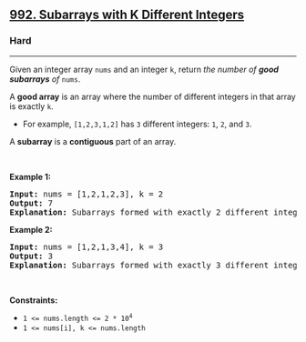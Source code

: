 <h2><a href="https://leetcode.com/problems/subarrays-with-k-different-integers/">992. Subarrays with K Different Integers</a></h2><h3>Hard</h3><hr><div style="user-select: auto;"><p style="user-select: auto;">Given an integer array <code style="user-select: auto;">nums</code> and an integer <code style="user-select: auto;">k</code>, return <em style="user-select: auto;">the number of <strong style="user-select: auto;">good subarrays</strong> of </em><code style="user-select: auto;">nums</code>.</p>

<p style="user-select: auto;">A <strong style="user-select: auto;">good array</strong> is an array where the number of different integers in that array is exactly <code style="user-select: auto;">k</code>.</p>

<ul style="user-select: auto;">
	<li style="user-select: auto;">For example, <code style="user-select: auto;">[1,2,3,1,2]</code> has <code style="user-select: auto;">3</code> different integers: <code style="user-select: auto;">1</code>, <code style="user-select: auto;">2</code>, and <code style="user-select: auto;">3</code>.</li>
</ul>

<p style="user-select: auto;">A <strong style="user-select: auto;">subarray</strong> is a <strong style="user-select: auto;">contiguous</strong> part of an array.</p>

<p style="user-select: auto;">&nbsp;</p>
<p style="user-select: auto;"><strong style="user-select: auto;">Example 1:</strong></p>

<pre style="user-select: auto;"><strong style="user-select: auto;">Input:</strong> nums = [1,2,1,2,3], k = 2
<strong style="user-select: auto;">Output:</strong> 7
<strong style="user-select: auto;">Explanation:</strong> Subarrays formed with exactly 2 different integers: [1,2], [2,1], [1,2], [2,3], [1,2,1], [2,1,2], [1,2,1,2]
</pre>

<p style="user-select: auto;"><strong style="user-select: auto;">Example 2:</strong></p>

<pre style="user-select: auto;"><strong style="user-select: auto;">Input:</strong> nums = [1,2,1,3,4], k = 3
<strong style="user-select: auto;">Output:</strong> 3
<strong style="user-select: auto;">Explanation:</strong> Subarrays formed with exactly 3 different integers: [1,2,1,3], [2,1,3], [1,3,4].
</pre>

<p style="user-select: auto;">&nbsp;</p>
<p style="user-select: auto;"><strong style="user-select: auto;">Constraints:</strong></p>

<ul style="user-select: auto;">
	<li style="user-select: auto;"><code style="user-select: auto;">1 &lt;= nums.length &lt;= 2 * 10<sup style="user-select: auto;">4</sup></code></li>
	<li style="user-select: auto;"><code style="user-select: auto;">1 &lt;= nums[i], k &lt;= nums.length</code></li>
</ul>
</div>